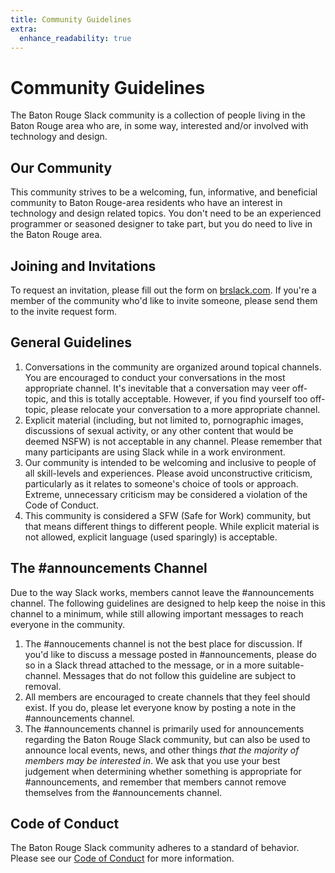 ```yaml
---
title: Community Guidelines
extra:
  enhance_readability: true
---
```


# Community Guidelines

The Baton Rouge Slack community is a collection of people living in the Baton Rouge area who are, in some way, interested and/or involved with technology and design.

## Our Community

This community strives to be a welcoming, fun, informative, and beneficial community to Baton Rouge-area residents who have an interest in technology and design related topics. You don't need to be an experienced programmer or seasoned designer to take part, but you do need to live in the Baton Rouge area.

## Joining and Invitations

To request an invitation, please fill out the form on [brslack.com](https://brslack.com). If you're a member of the community who'd like to invite someone, please send them to the invite request form.

## General Guidelines

1. Conversations in the community are organized around topical channels. You are encouraged to conduct your conversations in the most appropriate channel. It's inevitable that a conversation may veer off-topic, and this is totally acceptable. However, if you find yourself too off-topic, please relocate your conversation to a more appropriate channel.
2. Explicit material (including, but not limited to, pornographic images, discussions of sexual activity, or any other content that would be deemed NSFW) is not acceptable in any channel. Please remember that many participants are using Slack while in a work environment.
3. Our community is intended to be welcoming and inclusive to people of all skill-levels and experiences. Please avoid unconstructive criticism, particularly as it relates to someone's choice of tools or approach. Extreme, unnecessary criticism may be considered a violation of the Code of Conduct.
4. This community is considered a SFW (Safe for Work) community, but that means different things to different people. While explicit material is not allowed, explicit language (used sparingly) is acceptable.

## The #announcements Channel

Due to the way Slack works, members cannot leave the #announcements channel. The following guidelines are designed to help keep the noise in this channel to a minimum, while still allowing important messages to reach everyone in the community.

1. The #annoucements channel is not the best place for discussion. If you'd like to discuss a message posted in #announcements, please do so in a Slack thread attached to the message, or in a more suitable-channel. Messages that do not follow this guideline are subject to removal.
2. All members are encouraged to create channels that they feel should exist. If you do, please let everyone know by posting a note in the #announcements channel.
3. The #announcements channel is primarily used for announcements regarding the Baton Rouge Slack community, but can also be used to announce local events, news, and other things _that the majority of members may be interested in_. We ask that you use your best judgement when determining whether something is appropriate for #announcements, and remember that members cannot remove themselves from the #announcements channel.

## Code of Conduct

The Baton Rouge Slack community adheres to a standard of behavior. Please see our [Code of Conduct](/code-of-conduct) for more information.
